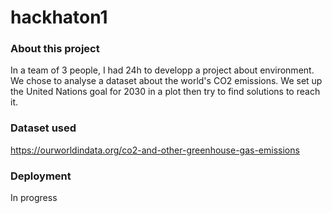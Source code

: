 # hackhaton1

### About this project

In a team of 3 people, I had 24h to developp a project about environment.
We chose to analyse a dataset about the world's CO2 emissions.
We set up the United Nations goal for 2030 in a plot then try to find solutions to reach it.

### Dataset used

https://ourworldindata.org/co2-and-other-greenhouse-gas-emissions

### Deployment

In progress
